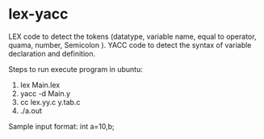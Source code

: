 # lex-yacc
LEX code to detect the tokens (datatype, variable name, equal to operator, quama, number, Semicolon ).
YACC code to detect the syntax of variable declaration and definition.

Steps to run execute program in ubuntu:
  1) lex Main.lex
  2) yacc -d Main.y
  3) cc lex.yy.c y.tab.c
  4) ./a.out

Sample input format:
int a=10,b;

